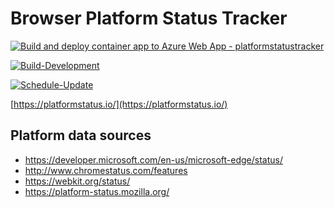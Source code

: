# Browser Platform Status Tracker
[![Build and deploy container app to Azure Web App - platformstatustracker](https://github.com/mayuki/PlatformStatusTracker/actions/workflows/master_platformstatustracker.yml/badge.svg)](https://github.com/mayuki/PlatformStatusTracker/actions/workflows/master_platformstatustracker.yml)

[![Build-Development](https://github.com/mayuki/PlatformStatusTracker/actions/workflows/build.yaml/badge.svg)](https://github.com/mayuki/PlatformStatusTracker/actions/workflows/build.yaml)

[![Schedule-Update](https://github.com/mayuki/PlatformStatusTracker/actions/workflows/schedule-update.yaml/badge.svg)](https://github.com/mayuki/PlatformStatusTracker/actions/workflows/schedule-update.yaml)

[https://platformstatus.io/](https://platformstatus.io/)

## Platform data sources

- https://developer.microsoft.com/en-us/microsoft-edge/status/
- http://www.chromestatus.com/features
- https://webkit.org/status/
- https://platform-status.mozilla.org/
